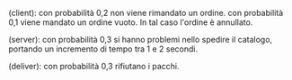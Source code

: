 (client): con probabilità 0,2 non viene rimandato un ordine.
con probabilità 0,1 viene mandato un ordine vuoto. In tal caso l'ordine è annullato. 

(server): con probabilità 0,3 si hanno problemi nello spedire il catalogo, portando un incremento di tempo tra 1 e 2 secondi.

(deliver): con probabilità 0,3 rifiutano i pacchi.
